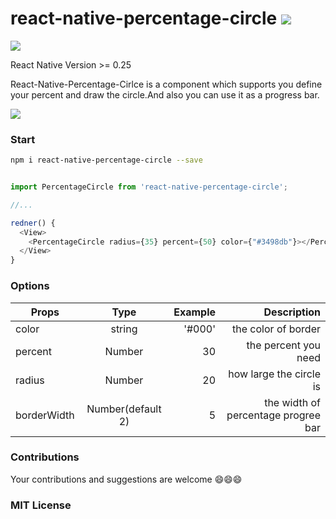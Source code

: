 # react-native-percentage-circle <img src="https://camo.githubusercontent.com/3968e0ea333f986243e5e631b01d1ee2f45552bd/68747470733a2f2f62616467652e667572792e696f2f6a732f72656163742d6e61746976652d7363726f6c6c61626c652d7461622d766965772e737667"/>



<img src="http://img1.vued.vanthink.cn/vuede4474d80623ab3d17f2ca5aeb1ccd194.png"/>

React Native Version >= 0.25

React-Native-Percentage-Cirlce is a component which supports you define your percent and draw the circle.And also you can use it as a progress bar.

<img src="http://img1.vued.vanthink.cn/vued467c4a48f880b36ace99599d3f2d776f.png"/>

### Start 

``` bash
npm i react-native-percentage-circle --save

```

``` js

import PercentageCircle from 'react-native-percentage-circle';

//...

redner() {
  <View>
    <PercentageCircle radius={35} percent={50} color={"#3498db"}></PercentageCircle>  
  </View>
}

```

### Options

| Props        | Type         | Example  | Description  |
| ------------- |:-------------:| -----:|----------:|
| color     | string | '#000' | the color of border |
| percent      | Number      |  30 | the percent you need |
| radius | Number     |    20 | how large the circle is |
| borderWidth | Number(default 2)     |    5 | the width of  percentage progree bar |
### Contributions

Your contributions and suggestions are welcome 😄😄😄

### MIT License




